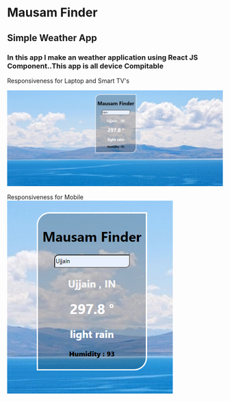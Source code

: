 # Mausam Finder
## Simple Weather App
### In this app I make an weather application using React JS Component..This app is all device Compitable

Responsiveness for Laptop and Smart TV's

<img src="./readme-image/Screenshot (51).png">

Responsiveness for Mobile
<img src="./readme-image/Screenshot (52).png">

